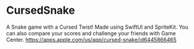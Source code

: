 # CursedSnake
A Snake game with a Cursed Twist! Made using SwiftUI and SpriteKit. You can also compare your scores and challenge your friends with Game Center.
https://apps.apple.com/us/app/cursed-snake/id6445866465
